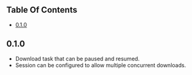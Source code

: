 ## Table Of Contents

* [0.1.0](#0.1.0)

## 0.1.0

- Download task that can be paused and resumed.
- Session can be configured to allow multiple concurrent downloads.


